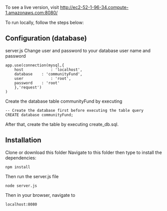 To see a live version, visit http://ec2-52-1-96-34.compute-1.amazonaws.com:8080/

To run locally, follow the steps below:

## Configuration (database)
server.js Change user and password to your database user name and password

	app.use(connection(mysql,{
		host     		: 'localhost',
		database 	: 'communityFund',
		user     		: 'root',
		password 	: 'root'
		},'request')
	)
	
Create the database table communityFund by executing

	-- Create the database first before executing the table query
	CREATE database communityFund;

After that, create the table by executing create_db.sql.


## Installation
Clone or download this folder 
Navigate to this folder then type to install the dependencies:

	npm install

Then run the server.js file 

	node server.js
	
Then in your browser, navigate to

	localhost:8080
	
